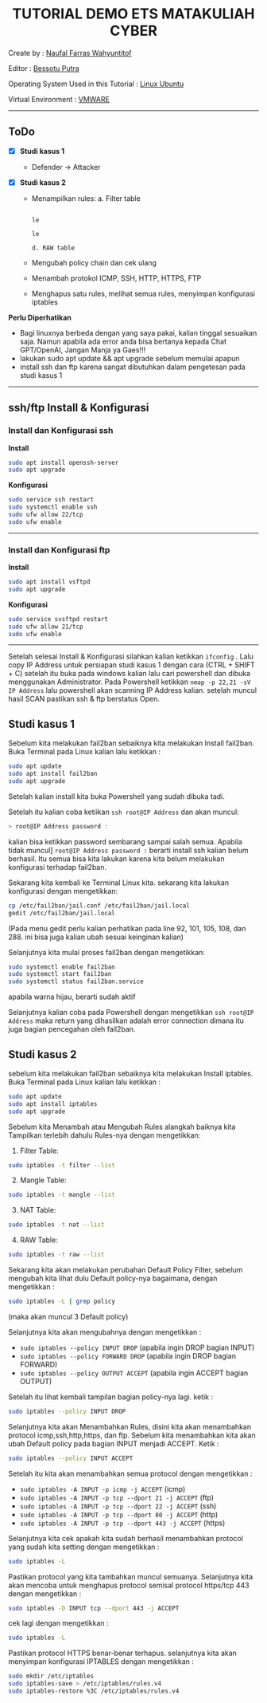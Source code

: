 <h1 align="center">TUTORIAL DEMO ETS MATAKULIAH CYBER</h1>

Create by : [Naufal Farras Wahyuntitof](https://github.com/Farrszzz)

Editor : [Bessotu Putra](https://github.com/ItokROCY)

Operating System Used in this Tutorial : [Linux Ubuntu](https://ubuntu.com/)

Virtual Environment : [VMWARE](https://www.vmware.com/)

---

## ToDo

- [x] **Studi kasus 1**
  - Defender -> Attacker
- [x] **Studi kasus 2**

  - Menampilkan rules:
    a. Filter table

    ```

    le

    le

    d. RAW table
    ```

  - Mengubah policy chain dan cek ulang

  - Menambah protokol ICMP, SSH, HTTP, HTTPS, FTP

  - Menghapus satu rules, melihat semua rules, menyimpan konfigurasi iptables

**Perlu Diperhatikan**

- Bagi linuxnya berbeda dengan yang saya pakai, kalian tinggal sesuaikan saja. Namun apabila ada error anda bisa bertanya kepada Chat GPT/OpenAI, Jangan Manja ya Gaes!!!
- lakukan sudo apt update && apt upgrade sebelum memulai apapun
- install ssh dan ftp karena sangat dibutuhkan dalam pengetesan pada studi kasus 1

---

## ssh/ftp Install & Konfigurasi

### Install dan Konfigurasi ssh

**Install**

```bash
sudo apt install openssh-server
sudo apt upgrade
```

**Konfigurasi**

```bash
sudo service ssh restart
sudo systemctl enable ssh
sudo ufw allow 22/tcp
sudo ufw enable
```

---

### Install dan Konfigurasi ftp

**Install**

```bash
sudo apt install vsftpd
sudo apt upgrade
```

**Konfigurasi**

```bash
sudo service svsftpd restart
sudo ufw allow 21/tcp
sudo ufw enable
```

---

Setelah selesai Install & Konfigurasi silahkan kalian ketikkan `ifconfig` . Lalu copy IP Address untuk persiapan studi kasus 1 dengan cara (CTRL + SHIFT + C) setelah itu buka pada windows kalian lalu cari powershell dan dibuka menggunakan Administrator. Pada Powershell ketikkan `nmap -p 22,21 -sV IP Address` lalu powershell akan scanning IP Address kalian. setelah muncul hasil SCAN pastikan ssh & ftp berstatus Open.

## Studi kasus 1

Sebelum kita melakukan fail2ban sebaiknya kita melakukan Install fail2ban.
Buka Terminal pada Linux kalian lalu ketikkan :

```bash
sudo apt update
sudo apt install fail2ban
sudo apt upgrade
```

Setelah kalian install kita buka Powershell yang sudah dibuka tadi.

Setelah itu kalian coba ketiikan `ssh root@IP Address` dan akan muncul:

```powershell
> root@IP Address password :
```

kalian bisa ketikkan password sembarang sampai salah semua. Apabila tidak muncul]
`root@IP Address password :` berarti install ssh kalian belum berhasil.
Itu semua bisa kita lakukan karena kita belum melakukan konfigurasi terhadap fail2ban.

Sekarang kita kembali ke Terminal Linux kita. sekarang kita lakukan konfigurasi dengan mengetikkan:

```bash
cp /etc/fail2ban/jail.conf /etc/fail2ban/jail.local
gedit /etc/fail2ban/jail.local
```

(Pada menu gedit perlu kalian perhatikan pada line 92, 101, 105, 108, dan 288. ini bisa juga kalian ubah sesuai keinginan kalian)

Selanjutnya kita mulai proses fail2ban dengan mengetikkan:

```bash
sudo systemctl enable fail2ban
sudo systemctl start fail2ban
sudo systemctl status fail2ban.service
```

apabila warna hijau, berarti sudah aktif

Selanjutnya kalian coba pada Powershell dengan mengetikkan `ssh root@IP Address` maka return yang dihasilkan adalah error connection dimana itu juga bagian pencegahan oleh fail2ban.

## Studi kasus 2

sebelum kita melakukan fail2ban sebaiknya kita melakukan Install iptables.
Buka Terminal pada Linux kalian lalu ketikkan :

```bash
sudo apt update
sudo apt install iptables
sudo apt upgrade
```

Sebelum kita Menambah atau Mengubah Rules alangkah baiknya kita Tampilkan terlebih dahulu Rules-nya dengan mengetikkan:

1. Filter Table:

```bash
sudo iptables -t filter --list
```

2. Mangle Table:

```bash
sudo iptables -t mangle --list
```

3. NAT Table:

```bash
sudo iptables -t nat --list
```

4. RAW Table:

```bash
sudo iptables -t raw --list
```

Sekarang kita akan melakukan perubahan Default Policy Filter, sebelum mengubah kita lihat dulu Default policy-nya bagaimana, dengan mengetikkan :

```bash
sudo iptables -L | grep policy
```

(maka akan muncul 3 Default policy)

Selanjutnya kita akan mengubahnya dengan mengetikkan :

- `sudo iptables --policy INPUT DROP` (apabila ingin DROP bagian INPUT)
- `sudo iptables --policy FORWARD DROP` (apabila ingin DROP bagian FORWARD)
- `sudo iptables --policy OUTPUT ACCEPT` (apabila ingin ACCEPT bagian OUTPUT)

Setelah itu lihat kembali tampilan bagian policy-nya lagi. ketik :

```bash
sudo iptables --policy INPUT DROP
```

Selanjutnya kita akan Menambahkan Rules, disini kita akan menambahkan protocol icmp,ssh,http,https, dan ftp. Sebelum kita menambahkan kita akan ubah Default policy pada bagian INPUT menjadi ACCEPT. Ketik :

```bash
sudo iptables --policy INPUT ACCEPT
```

Setelah itu kita akan menambahkan semua protocol dengan mengetikkan :

- `sudo iptables -A INPUT -p icmp -j ACCEPT` (icmp)
- `sudo iptables -A INPUT -p tcp --dport 21 -j ACCEPT` (ftp)
- `sudo iptables -A INPUT -p tcp --dport 22 -j ACCEPT` (ssh)
- `sudo iptables -A INPUT -p tcp --dport 80 -j ACCEPT` (http)
- `sudo iptables -A INPUT -p tcp --dport 443 -j ACCEPT` (https)

Selanjutnya kita cek apakah kita sudah berhasil menambahkan protocol yang sudah kita setting dengan mengetikkan :

```bash
sudo iptables -L
```

Pastikan protocol yang kita tambahkan muncul semuanya. Selanjutnya kita akan mencoba untuk menghapus protocol semisal protocol https/tcp 443 dengan mengetikkan :

```bash
sudo iptables -D INPUT tcp --dport 443 -j ACCEPT
```

cek lagi dengan mengetikkan :

```bash
sudo iptables -L
```

Pastikan protocol HTTPS benar-benar terhapus. selanjutnya kita akan menyimpan konfigurasi IPTABLES dengan mengetikkan :

```bash
sudo mkdir /etc/iptables
sudo iptables-save > /etc/iptables/rules.v4
sudo iptables-restore %3C /etc/iptables/rules.v4
```
